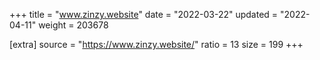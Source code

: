 +++
title = "www.zinzy.website"
date = "2022-03-22"
updated = "2022-04-11"
weight = 203678

[extra]
source = "https://www.zinzy.website/"
ratio = 13
size = 199
+++
